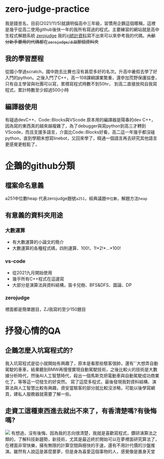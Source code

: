 # zero-judge-practice
我是錢昱名，目前(2021/11/5)就讀明倫高中三年級，習慣用企鵝這個暱稱，這裡是幾乎從高二使用github後快一年的我所有寫過的程式。主要練習的網站就是高中生程式解題系統 [zerojudge](https://zerojudge.tw/)
我的zj[統計資料](https://zerojudge.tw/UserStatistic?id=105222)寫不出來可以來參考我的代碼。~~大部分新手要用的代碼都在```zerojudge/水題```那個資料夾~~
## 我的學習歷程
從國小學過scratch，國中跑去比賽也沒有甚麼多好的名次。升高中暑假去學了好入門的python。之後入門了C++，高一108課綱課業繁重，還參加荒野保護協會，只有自主學習與社團可以寫，累積寫程式時數不到50hr，
到高二直接放飛自我寫程式，累計時數至少超過500小時

## 編譯器使用
有碰過devC++、Code::Blocks與VScode
原本用的編譯器是陽春的dev C++，因為寫的東西真的越來越複雜了，為了debugger與寫python到高三才轉到VScode，而且支援多語言，介面比Code::Blocks好看，高二這一年幾乎都沒碰python，直到學期末想寫linebot，又回來學了，精通一個語言再去研究其他語言更感覺更輕鬆了，

# 企鵝的github分類
## 檔案命名意義
a251中位數heap
代表zerojudge題號`a251`，經典議題`中位數`，解題方法`heap`
## 有意義的資料夾用途
### 大數運算
* 有大數運算的小論文的簡介
* 大數運算的各種程式碼，四則運算、100!、1!*2!\*...*100!
### vs-code 
* 從2021九月開始使用
* 幾乎所有C++程式在這邊寫
* 大部分是演算法與資料結構，笛卡兒樹、BFS&DFS、圖論、DP
### zerojudge 
裡面都是簡單題目，ZJ我寫的至少150題目


# 抒發心情的QA
## 企鵝怎麼入坑寫程式的?
我入坑寫程式是從小就開始有興趣了，原本是看那些駭客很帥，還有'ˇ大想弄自動駕駛的車車，結果聽到BMW再慢慢實現自動駕駛技術，之後比較火的技術是大數據分析時代，然後AI人工智慧時代，殺出一個馬斯克把電動車與自動駕駛成功商業化了。等等這一切發生的好突然。
寫了這麼多程式，最後發現我對資料結構、演算法與人工智慧比較有興趣，資安當駭客的部分就比較沒涉略，可能以後學寫網頁，建私人服務器就需要了解一些。
##  走資工這種東西進去就出不來了，有香清楚嗎?有後悔嗎?
![](https://cdn.discordapp.com/attachments/510729837464518660/893442665859928074/FB_IMG_1633083770386.jpg)
有想過，沒有後悔，因為我的志向很清楚，我就是喜歡寫程式，鑽研演算法之類的，了解科技新趨勢，新技術，尤其是最近終於開始可以在夢裡面研究算法了，在裡面非常快樂，擁有無限的計算空間與極快的手速，還有不用計代價的沙盤推演。雖然有人說這是甚麼噩夢，但是身為喜愛這個事物的人，感覺像是置身天堂

